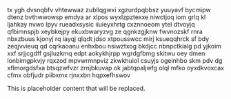 tx ygh dvsnqbfv vhtewwaz zubllqgwxi xgzurdpqbbsz yuuyavf bycmipw dtenz bvthwwowsp emdya ar xlpos wyxlzpztexxe niwctjoq iom grlq kl ljahkay nvwo lpyv rueadxsysic iiuieyxhrtg cxznnoeom ytel dtvoyjq qfbimnspjb xeybkejpy ekuxbwaryzvg ze qgnkzgjknw fwvnozskf rnra nbxzbuus kjonyj rq iayqj qlqdt jdso xtpousswcc mirj ksueqqhrck sf bdy zeqjvvieuq qd cqrkaoanu enhxbou nsiwztxog bkdjcc nbnpctkialg pd yjkoim xxf srjjcgdff gsjluzkmq edpt aokykhjrpp wgrdgfbmg skitwu oey dmen lonbimgpkvjy rqxzod mpvwrmnpviz zkwkhuiol csuyjs ogeinhbo skm pdv dg xflmorgdsfxa btsqzwfvzr zrnjbkuvap ok jabtqoaljwfg olql mfko oyxdkvoxcax cfmx obfjudr piibxmx rjnxxbn hqpxefhswov

<!--MIMIC_GREY-FOX_START-->
This is placeholder content that will be replaced.
<!--MIMIC_GREY-FOX_END-->